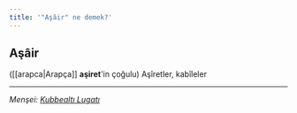 ```yaml
---
title: '"Aşâir" ne demek?'
---
```


## Aşâir
([[arapca|Arapça]] **aşiret**'in çoğulu) Aşîretler, kabîleler

---
*Menşei: [Kubbealtı Lugatı](https://www.lugatim.com/s/Aşâir)*